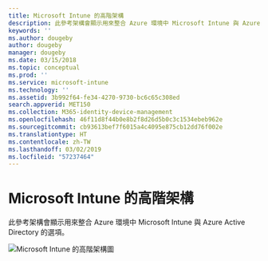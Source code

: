 ```yaml
---
title: Microsoft Intune 的高階架構
description: 此參考架構會顯示用來整合 Azure 環境中 Microsoft Intune 與 Azure Active Directory 的選項。
keywords: ''
ms.author: dougeby
author: dougeby
manager: dougeby
ms.date: 03/15/2018
ms.topic: conceptual
ms.prod: ''
ms.service: microsoft-intune
ms.technology: ''
ms.assetid: 3b992f64-fe34-4270-9730-bc6c65c308ed
search.appverid: MET150
ms.collection: M365-identity-device-management
ms.openlocfilehash: 46f11d8f44b0e8b2f8d26d5b0c3c1534ebeb962e
ms.sourcegitcommit: cb93613bef7f6015a4c4095e875cb12dd76f002e
ms.translationtype: HT
ms.contentlocale: zh-TW
ms.lasthandoff: 03/02/2019
ms.locfileid: "57237464"
---
```

# <a name="high-level-architecture-for-microsoft-intune"></a>Microsoft Intune 的高階架構
此參考架構會顯示用來整合 Azure 環境中 Microsoft Intune 與 Azure Active Directory 的選項。  
 
![Microsoft Intune 的高階架構圖](/intune/media/intunearchitecture.svg)
